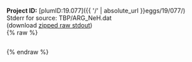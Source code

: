 **Project ID:** [plumID:19.077]({{ '/' | absolute_url }}eggs/19/077/)  
Stderr for source:  TBP/ARG_NeH.dat   
(download [zipped raw stdout](ARG_NeH.dat.plumed_master.stdout.txt.zip))  
{% raw %}
<pre>
</pre>
{% endraw %}
